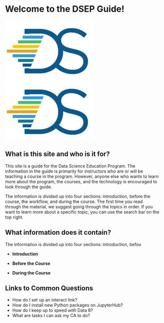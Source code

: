 # Welcome to the DSEP Guide!

![](/assets/hi.png)![](/assets/logo.png)

## What is this site and who is it for?

This site is a guide for the Data Science Education Program. The information in the guide is primarily for instructors who are or will be teaching a course in the program. However, anyone else who wants to learn more about the program, the courses, and the technology is encouraged to look through the guide.

The information is divided up into four sections: introduction, before the course, the workflow, and during the course. The first time you read through the material, we suggest going through the topics in order. If you want to learn more about a specific topic, you can use the search bar on the top right.

## What information does it contain?

The information is divided up into four sections: introduction, befou

* **Introduction**

* **Before the Course**

* **During the Course**

## Links to Common Questions

* How do I set up an interact link?
* How do I install new Python packages on JupyterHub?
* How do I keep up to speed with Data 8?
* What are tasks I can ask my CA to do?



